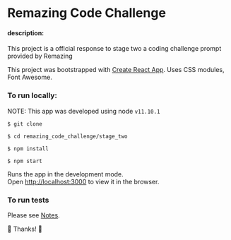 # Remazing Code Challenge

#### description:
This project is a official response to stage two a coding challenge prompt provided by Remazing

This project was bootstrapped with [Create React App](https://github.com/facebook/create-react-app). Uses CSS modules, Font Awesome.

### To run locally:

NOTE: This app was developed using node `v11.10.1`

`$ git clone`

`$ cd remazing_code_challenge/stage_two`

`$ npm install`

`$ npm start`

Runs the app in the development mode.<br />
Open [http://localhost:3000](http://localhost:3000) to view it in the browser.

### To run tests

Please see [Notes](https://github.com/augustinevt/remazing_code_challenge/blob/master/README.md).

🎉 Thanks! 🎉


